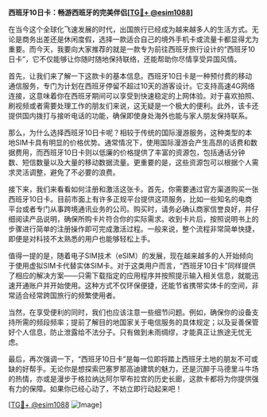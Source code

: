 **西班牙10日卡：畅游西班牙的完美伴侣[[TG💪+ @esim1088](https://t.me/s/esim1088)]**

在当今这个全球化飞速发展的时代，出国旅行已经成为越来越多人的生活方式。无论是商务出差还是休闲度假，选择一款适合自己的境外手机卡或流量卡都显得尤为重要。而今天，我要向大家推荐的就是一款专为前往西班牙旅行设计的“西班牙10日卡”，它不仅能够让你随时随地保持联络，还能帮助你尽情享受异国风情。

首先，让我们来了解一下这款卡的基本信息。西班牙10日卡是一种预付费的移动通信服务，专门为计划在西班牙停留不超过10天的游客设计。它支持高速4G网络连接，这意味着你在西班牙期间可以享受到快速稳定的上网体验。对于喜欢拍照、刷视频或者需要处理工作的朋友们来说，这无疑是一个极大的便利。此外，该卡还提供国内拨打与接听电话的功能，确保即使身处海外也能与家人朋友保持联系。

那么，为什么选择西班牙10日卡呢？相较于传统的国际漫游服务，这种类型的本地SIM卡具有明显的价格优势。通常情况下，使用国际漫游会产生高昂的话费和数据费用，而西班牙10日卡则以低廉的价格提供了丰富的资源包，包括通话分钟数、短信数量以及大量的移动数据流量。更重要的是，这些资源包可以根据个人需求灵活调整，避免了不必要的浪费。

接下来，我们来看看如何注册和激活这张卡。首先，你需要通过官方渠道购买一张西班牙10日卡。目前市面上有许多正规平台提供这项服务，比如一些知名的电商平台或者专门从事跨境通讯业务的公司。购买时，请务必确认商家信誉良好，并仔细阅读产品说明，确保所购卡片符合你的实际需求。收到卡片后，按照说明书上的步骤进行简单的注册操作即可完成激活过程。一般来说，整个流程非常简单快捷，即便是对科技不太熟悉的用户也能够轻松上手。

值得一提的是，随着电子SIM技术（eSIM）的发展，现在越来越多的人开始倾向于使用虚拟SIM卡代替实体SIM卡。对于这类用户而言，“西班牙10日卡”同样提供了相应的解决方案——只需下载指定的应用程序并按照提示输入相关信息，就能迅速开通账户并开始使用。这种方式不仅环保便捷，还能节省携带实体卡的空间，非常适合经常跨国旅行的频繁使用者。

当然，在享受便利的同时，我们也应该注意一些细节问题。例如，确保你的设备支持所需的频段频率；提前了解目的地国家关于电信服务的具体规定；以及妥善保管好个人信息，防止泄露给不法分子。只有做到未雨绸缪，才能真正让旅途无忧无虑。

最后，再次强调一下，“西班牙10日卡”是每一位即将踏上西班牙土地的朋友不可或缺的好帮手。无论你是想探索巴塞罗那高迪建筑的魅力，还是沉醉于马德里斗牛场的热情，亦或是漫步于格拉纳达阿尔罕布拉宫的历史长廊，这款卡都将为你提供强有力的保障。如果你已经心动了，不妨立即行动起来吧！

[[TG💪+ @esim1088](https://t.me/s/esim1088) ![Image](https://i.postimg.cc/4NQfJmqS/Snipaste-2025-05-13-00-14-12.png)]
